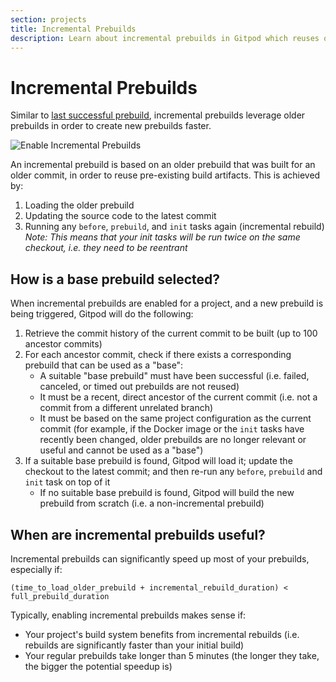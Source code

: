 ```yaml
---
section: projects
title: Incremental Prebuilds
description: Learn about incremental prebuilds in Gitpod which reuses older prebuilds to create new ones faster.
---
```


# Incremental Prebuilds

Similar to [last successful prebuild](/docs/configure/projects/last-successful-prebuild), incremental prebuilds leverage older prebuilds in order to create new prebuilds faster.

![Enable Incremental Prebuilds](/images/docs/projects/enable-incremental-prebuilds.webp)

An incremental prebuild is based on an older prebuild that was built for an older commit, in order to reuse pre-existing build artifacts. This is achieved by:

1. Loading the older prebuild
2. Updating the source code to the latest commit
3. Running any `before`, `prebuild`, and `init` tasks again (incremental rebuild)<br>_Note: This means that your init tasks will be run twice on the same checkout, i.e. they need to be reentrant_

## How is a base prebuild selected?

When incremental prebuilds are enabled for a project, and a new prebuild is being triggered, Gitpod will do the following:

1. Retrieve the commit history of the current commit to be built (up to 100 ancestor commits)
2. For each ancestor commit, check if there exists a corresponding prebuild that can be used as a "base":
    - A suitable "base prebuild" must have been successful (i.e. failed, canceled, or timed out prebuilds are not reused)
    - It must be a recent, direct ancestor of the current commit (i.e. not a commit from a different unrelated branch)
    - It must be based on the same project configuration as the current commit (for example, if the Docker image or the `init` tasks have recently been changed, older prebuilds are no longer relevant or useful and cannot be used as a "base")
3. If a suitable base prebuild is found, Gitpod will load it; update the checkout to the latest commit; and then re-run any `before`, `prebuild` and `init` task on top of it
    - If no suitable base prebuild is found, Gitpod will build the new prebuild from scratch (i.e. a non-incremental prebuild)

## When are incremental prebuilds useful?

Incremental prebuilds can significantly speed up most of your prebuilds, especially if:

```
(time_to_load_older_prebuild + incremental_rebuild_duration) < full_prebuild_duration
```

Typically, enabling incremental prebuilds makes sense if:

-   Your project's build system benefits from incremental rebuilds (i.e. rebuilds are significantly faster than your initial build)
-   Your regular prebuilds take longer than 5 minutes (the longer they take, the bigger the potential speedup is)
